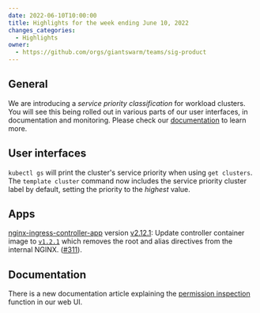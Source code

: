 ```yaml
---
date: 2022-06-10T10:00:00
title: Highlights for the week ending June 10, 2022
changes_categories:
  - Highlights
owner:
  - https://github.com/orgs/giantswarm/teams/sig-product
---
```


## General

We are introducing a *service priority classification* for workload clusters. You will see this being rolled out in various parts of our user interfaces, in documentation and monitoring. Please check our [documentation](https://docs.giantswarm.io/advanced/labelling-workload-clusters/#service-priority) to learn more.

## User interfaces

`kubectl gs` will print the cluster's service priority when using `get clusters`. The `template cluster` command now includes the service priority cluster label by default, setting the priority to the _highest_ value.

## Apps

[nginx-ingress-controller-app](https://github.com/giantswarm/nginx-ingress-controller-app) version [v2.12.1](https://github.com/giantswarm/nginx-ingress-controller-app/blob/master/CHANGELOG.md#2121---2022-06-09): Update controller container image to [`v1.2.1`](https://github.com/kubernetes/ingress-nginx/blob/main/Changelog.md#121) which removes the root and alias directives from the internal NGINX. ([#311](https://github.com/giantswarm/nginx-ingress-controller-app/pull/311)).

## Documentation

There is a new documentation article explaining the [permission inspection](https://docs.giantswarm.io/ui-api/web/permissions/) function in our web UI.
